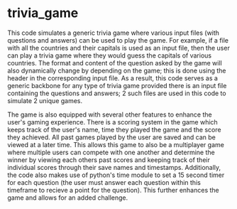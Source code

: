 # trivia_game
This code simulates a generic trivia game where various input files (with questions and answers) can be used to play the game.
For example, if a file with all the countries and their capitals is used as an input file, then the user can play a trivia game
where they would guess the capitals of various countries. The format and content of the question asked by the game will also
dynamically change by depending on the game; this is done using the header in the corresponding input file. As a result, this
code serves as a generic backbone for any type of trivia game provided there is an input file containing the questions and answers;
2 such files are used in this code to simulate 2 unique games.

The game is also equipped with several other features to enhance the user's gaming experience. There is a scoring system
in the game which keeps track of the user's name, time they played the game and the score they achieved. All past games
played by the user are saved and can be viewed at a later time. This allows this game to also be a multiplayer game where
multiple users can compete with one another and determine the winner by viewing each others past scores and keeping track
of their individual scores through their save names and timestamps. Additionally, the code also makes use of python's time
module to set a 15 second timer for each question (the user must answer each question within this timeframe to recieve a
point for the question). This further enhances the game and allows for an added challenge.
